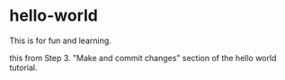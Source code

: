 # hello-world
This is for fun and learning.

this from Step 3. "Make and commit changes" section of the hello world tutorial.
